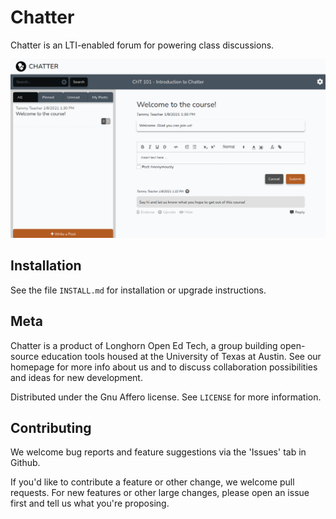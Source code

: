 # Chatter

Chatter is an LTI-enabled forum for powering 
class discussions.

![](images/screenshot.png)

## Installation

See the file `INSTALL.md` for installation or upgrade instructions.

## Meta

Chatter is a product of Longhorn Open Ed Tech, a group building open-source education tools housed at the University of Texas at Austin.  See our homepage for more info about us and to discuss collaboration possibilities and ideas for new development.

Distributed under the Gnu Affero license.  See ``LICENSE`` for more information.

## Contributing

We welcome bug reports and feature suggestions via the 'Issues' tab in Github.

If you'd like to contribute a feature or other change, we welcome pull requests.  For new features or other large changes, please open an issue first and tell us what you're proposing.
